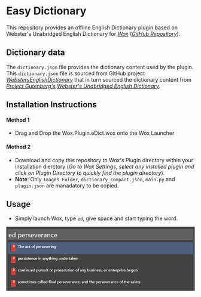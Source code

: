 # Easy Dictionary

This repository provides an offline English Dictionary plugin based on Webster's Unabridged English Dictionary for [*Wox*](http://www.wox.one/) ([*GitHub Repository*](https://github.com/Wox-launcher/Wox)).

## Dictionary data
The `dictionary.json` file provides the dictionary content used by the plugin. This `dictionary.json` file is sourced from GitHub project [*WebstersEnglishDictionary*](https://github.com/matthewreagan/WebstersEnglishDictionary) that in turn sourced the dictionary content from [*Project Gutenberg's*](https://www.gutenberg.org/) [*Webster's Unabridged English Dictionary*](https://www.gutenberg.org/ebooks/29765).

## Installation Instructions
#### Method 1
- Drag and Drop the Wox.Plugin.eDict.wox onto the Wox Launcher
#### Method 2
- Download and copy this repository to Wox's Plugin directory within your installation dierctory (*Go to Wox Settings, select any installed plugin and click on Plugin Directory to quickly find the plugin directory*).
- **Note**: Only `Images Folder`, `dictionary_compact.json`, `main.py` and `plugin.json` are manadatory to be copied.

## Usage
- Simply launch Wox, type `ed`, give space and start typing the word.

![Usage Screenshot1](ed-screenshot1.png)
